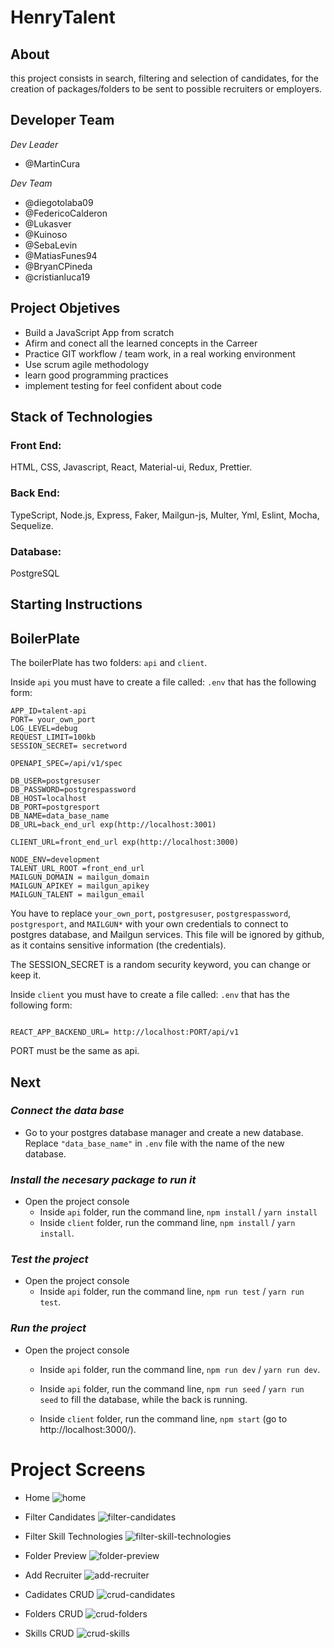 # HenryTalent

## About

this project consists in search, filtering and selection of candidates, for the creation of packages/folders to be sent to possible recruiters or employers.

## Developer Team

*Dev Leader*
- @MartinCura

*Dev Team*
- @diegotolaba09
- @FedericoCalderon
- @Lukasver
- @Kuinoso
- @SebaLevin
- @MatiasFunes94
- @BryanCPineda
- @cristianluca19


## Project Objetives

- Build a JavaScript App from scratch
- Afirm and conect all the learned concepts in the Carreer 
- Practice GIT workflow / team work, in a real working environment
- Use scrum agile methodology
- learn good programming practices
- implement testing  for feel confident about code

## Stack of Technologies

### Front End:
HTML, CSS, Javascript, React, Material-ui, Redux, Prettier.

### Back End:
TypeScript, Node.js, Express, Faker, Mailgun-js, Multer, Yml, Eslint, Mocha, Sequelize.

### Database:
PostgreSQL

## **Starting Instructions** 

## BoilerPlate

The boilerPlate has two folders: `api` and `client`.

Inside `api` you must have to create a file called: `.env` 
that has the following form: 

```
APP_ID=talent-api 
PORT= your_own_port
LOG_LEVEL=debug
REQUEST_LIMIT=100kb
SESSION_SECRET= secretword

OPENAPI_SPEC=/api/v1/spec

DB_USER=postgresuser
DB_PASSWORD=postgrespassword
DB_HOST=localhost
DB_PORT=postgresport
DB_NAME=data_base_name
DB_URL=back_end_url exp(http://localhost:3001)

CLIENT_URL=front_end_url exp(http://localhost:3000)

NODE_ENV=development
TALENT_URL_ROOT =front_end_url
MAILGUN_DOMAIN = mailgun_domain
MAILGUN_APIKEY = mailgun_apikey
MAILGUN_TALENT = mailgun_email

```
You have to replace `your_own_port`, `postgresuser`, `postgrespassword`, `postgresport`, and `MAILGUN*`  with your own credentials to connect to postgres database, and Mailgun services. This file will be ignored by github, as it contains sensitive information (the credentials).

The SESSION_SECRET is a random security keyword, you can change or keep it.  

Inside `client` you must have to create a file called: `.env` 
that has the following form: 

```

REACT_APP_BACKEND_URL= http://localhost:PORT/api/v1

```

PORT must be the same as api.

## Next 
### _Connect the data base_

 - Go to your postgres database manager and create a new   database. Replace `"data_base_name"` in `.env` file with the name of the new database.

 ### _Install the necesary package to run it_

- Open the project console
    + Inside `api` folder, run the command line, `npm install` / `yarn install` 
    + Inside `client` folder, run the command line, `npm install` / `yarn install`.

### _Test the project_

- Open the project console
    + Inside `api` folder, run the command line, `npm run test` / `yarn run test`.

### _Run the project_

- Open the project console
    + Inside `api` folder, run the command line, `npm run dev` / `yarn run dev`.

    + Inside `api` folder, run the command line, `npm run seed` / `yarn run seed` to fill the database, while the back is running.
        
    + Inside `client` folder, run the command line, `npm start` (go to http://localhost:3000/). 

# Project Screens 

- Home 
![home](https://user-images.githubusercontent.com/66705822/100810450-4f0bd600-3417-11eb-9f30-374d0d31a9f6.png)

- Filter Candidates
![filter-candidates](https://user-images.githubusercontent.com/66705822/100810468-59c66b00-3417-11eb-816b-27b6f219d99e.png)

- Filter Skill Technologies 
![filter-skill-technologies](https://user-images.githubusercontent.com/66705822/100810484-5fbc4c00-3417-11eb-8394-19bc30fcf6a1.png)

- Folder Preview 
![folder-preview](https://user-images.githubusercontent.com/66705822/100810502-664ac380-3417-11eb-8517-0d7c594da2c6.png)

- Add Recruiter
![add-recruiter](https://user-images.githubusercontent.com/66705822/100810516-6c40a480-3417-11eb-89d9-b426680fb8e5.png)

- Cadidates CRUD 
![crud-candidates](https://user-images.githubusercontent.com/66705822/100810521-6fd42b80-3417-11eb-8ea1-91d6a04129b6.png)

- Folders CRUD
![crud-folders](https://user-images.githubusercontent.com/66705822/100810526-72368580-3417-11eb-92bf-d1d4b4d87e2f.png)

- Skills CRUD
![crud-skills](https://user-images.githubusercontent.com/66705822/100810533-75317600-3417-11eb-8aea-b4a4f30e623c.png)



